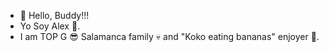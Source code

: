 - 👋 Hello, Buddy!!!
- Yo Soy Alex 🤙. 
- I am TOP G 😎 Salamanca family 💀 and "Koko eating bananas" enjoyer 🍌.  
